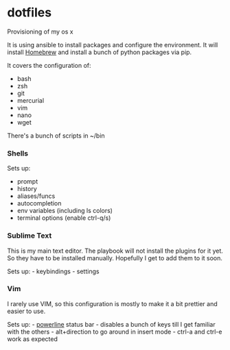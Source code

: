 dotfiles
========

Provisioning of my os x

It is using ansible to install packages and configure the environment.
It will install [Homebrew](http://brew.sh) and install a bunch of python
packages via pip.


It covers the configuration of:
 - bash
 - zsh
 - git
 - mercurial
 - vim
 - nano
 - wget

There's a bunch of scripts in ~/bin


### Shells

Sets up:
 - prompt
 - history
 - aliases/funcs
 - autocompletion
 - env variables (including ls colors)
 - terminal options (enable ctrl-q/s)


### Sublime Text

This is my main text editor. The playbook will not install the plugins
for it yet. So they have to be installed manually.
Hopefully I get to add them to it soon.


Sets up:
    - keybindings
    - settings


### Vim

I rarely use VIM, so this configuration is mostly to make it a bit prettier
and easier to use.

Sets up:
    - [powerline](https://github.com/Lokaltog/powerline) status bar
    - disables a bunch of keys till I get familiar with the others
    - alt+direction to go around in insert mode
    - ctrl-a and ctrl-e work as expected
